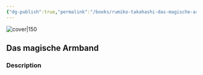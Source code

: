```yaml
---
{"dg-publish":true,"permalink":"/books/rumiko-takahashi-das-magische-armband/","title":"\"Das magische Armband\"","tags":["manga","Fantasy"]}
---
```




![cover|150](http://books.google.com/books/content?id=0RjRwQEACAAJ&printsec=frontcover&img=1&zoom=1&source=gbs_api)

## Das magische Armband

### Description


```